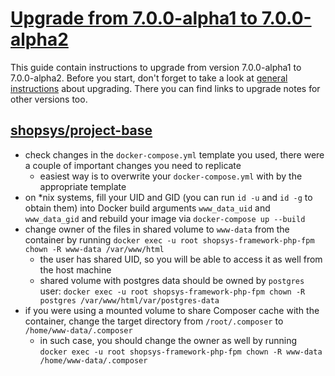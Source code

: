 # [Upgrade from 7.0.0-alpha1 to 7.0.0-alpha2](https://github.com/shopsys/shopsys/compare/v7.0.0-alpha1...v7.0.0-alpha2)

This guide contain instructions to upgrade from version 7.0.0-alpha1 to 7.0.0-alpha2.
Before you start, don't forget to take a look at [general instructions](/UPGRADE.md) about upgrading.
There you can find links to upgrade notes for other versions too.

## [shopsys/project-base]  
- check changes in the `docker-compose.yml` template you used, there were a couple of important changes you need to replicate
    - easiest way is to overwrite your `docker-compose.yml` with by the appropriate template
- on *nix systems, fill your UID and GID (you can run `id -u` and `id -g` to obtain them) into Docker build arguments `www_data_uid` and `www_data_gid` and rebuild your image via `docker-compose up --build`
- change owner of the files in shared volume to `www-data` from the container by running `docker exec -u root shopsys-framework-php-fpm chown -R www-data /var/www/html`
    - the user has shared UID, so you will be able to access it as well from the host machine
    - shared volume with postgres data should be owned by `postgres` user: `docker exec -u root shopsys-framework-php-fpm chown -R postgres /var/www/html/var/postgres-data`
- if you were using a mounted volume to share Composer cache with the container, change the target directory from `/root/.composer` to `/home/www-data/.composer`
    - in such case, you should change the owner as well by running `docker exec -u root shopsys-framework-php-fpm chown -R www-data /home/www-data/.composer`

[shopsys/project-base]: https://github.com/shopsys/project-base
